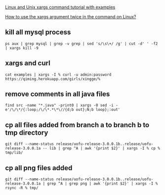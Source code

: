 [Linux and Unix xargs command tutorial with examples](https://shapeshed.com/unix-xargs/)

[How to use the xargs argument twice in the command on Linux?](https://www.systutorials.com/qa/1986/how-to-use-the-xargs-argument-twice-in-the-command-on-linux)

kill all mysql process
---
```
ps aux | grep mysql | grep -v grep | sed 's/\s\+/ /g' | cut -d' ' -f2 | xargs kill -9
```

xargs and curl
---
```
cat examples | xargs -I % curl -u admin:password https://qiming.herokuapp.com/girls/xingge/%
```


remove comments in all java files
---
```
find src -name "*.java" -print0 | xargs -0 sed -i -e'/\/\*/{:loop;/\/\*.*\*\//{d;b out};N;b loop};:out'
```

cp all files added from branch a to branch b to tmp directory
---
```
git diff --name-status release/uofu-release-3.0.0.1b..release/uofu-release-3.0.0.1a -- lib | grep ^A | awk '{print $2}' | xargs -I % cp % tmp/lib/
```

cp all png files added
---
```
git diff --name-status release/uofu-release-3.0.0.1b..release/uofu-release-3.0.0.1a | grep ^A | grep png | awk '{print $2}' | xargs -I % rsync -R % tmp/
```
